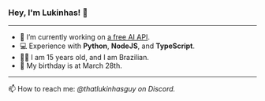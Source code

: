### Hey, I'm Lukinhas! 👋

***

- 🔭 I’m currently working on [a free AI API](https://discord.gg/zukijourney).
- 💻 Experience with **Python**, **NodeJS**, and **TypeScript**.
- 🙍‍♂️ I am 15 years old, and I am Brazilian.
- 🎂 My birthday is at March 28th.

***

📫 How to reach me: *@thatlukinhasguy on Discord.*

